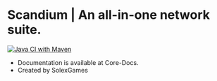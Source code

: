 # Scandium | An all-in-one network suite.
[![Java CI with Maven](https://github.com/GrowlyX/Core/actions/workflows/maven.yml/badge.svg)](https://github.com/GrowlyX/Core/actions/workflows/maven.yml)


- Documentation is available at Core-Docs.
- Created by SolexGames
